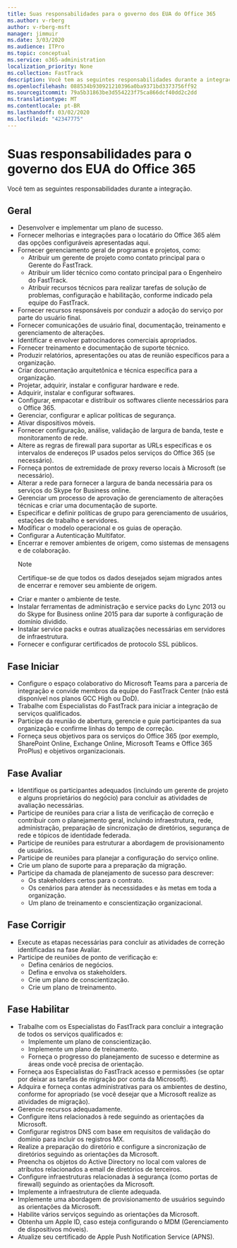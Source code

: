 ```yaml
---
title: Suas responsabilidades para o governo dos EUA do Office 365
ms.author: v-rberg
author: v-rberg-msft
manager: jimmuir
ms.date: 3/03/2020
ms.audience: ITPro
ms.topic: conceptual
ms.service: o365-administration
localization_priority: None
ms.collection: FastTrack
description: Você tem as seguintes responsabilidades durante a integração.
ms.openlocfilehash: 088534b930921210396a0ba9371bd3373756ff92
ms.sourcegitcommit: 79a5b31863be3d554223f75ca866dcf40dd2c2dd
ms.translationtype: MT
ms.contentlocale: pt-BR
ms.lasthandoff: 03/02/2020
ms.locfileid: "42347775"
---
```

# <a name="your-responsibilities-for-office-365-us-government"></a>Suas responsabilidades para o governo dos EUA do Office 365

Você tem as seguintes responsabilidades durante a integração.
  
## <a name="general"></a>Geral

- Desenvolver e implementar um plano de sucesso.   
- Fornecer melhorias e integrações para o locatário do Office 365 além das opções configuráveis apresentadas aqui.    
- Fornecer gerenciamento geral de programas e projetos, como:     
  - Atribuir um gerente de projeto como contato principal para o Gerente do FastTrack.   
  - Atribuir um líder técnico como contato principal para o Engenheiro do FastTrack.  
  - Atribuir recursos técnicos para realizar tarefas de solução de problemas, configuração e habilitação, conforme indicado pela equipe do FastTrack.   
- Fornecer recursos responsáveis por conduzir a adoção do serviço por parte do usuário final.    
- Fornecer comunicações de usuário final, documentação, treinamento e gerenciamento de alterações.    
- Identificar e envolver patrocinadores comerciais apropriados.     
- Fornecer treinamento e documentação de suporte técnico.     
- Produzir relatórios, apresentações ou atas de reunião específicos para a organização.     
- Criar documentação arquitetônica e técnica específica para a organização.     
- Projetar, adquirir, instalar e configurar hardware e rede.    
- Adquirir, instalar e configurar softwares.     
- Configurar, empacotar e distribuir os softwares cliente necessários para o Office 365.    
- Gerenciar, configurar e aplicar políticas de segurança.    
- Ativar dispositivos móveis.    
- Fornecer configuração, análise, validação de largura de banda, teste e monitoramento de rede. 
- Altere as regras de firewall para suportar as URLs específicas e os intervalos de endereços IP usados pelos serviços do Office 365 (se necessário).
- Forneça pontos de extremidade de proxy reverso locais à Microsoft (se necessário).     
- Alterar a rede para fornecer a largura de banda necessária para os serviços do Skype for Business online.   
- Gerenciar um processo de aprovação de gerenciamento de alterações técnicas e criar uma documentação de suporte.    
- Especificar e definir políticas de grupo para gerenciamento de usuários, estações de trabalho e servidores.    
- Modificar o modelo operacional e os guias de operação.   
- Configurar a Autenticação Multifator.   
- Encerrar e remover ambientes de origem, como sistemas de mensagens e de colaboração. 
    > [!NOTE]
    > Certifique-se de que todos os dados desejados sejam migrados antes de encerrar e remover seu ambiente de origem.   
- Criar e manter o ambiente de teste.  
- Instalar ferramentas de administração e service packs do Lync 2013 ou do Skype for Business online 2015 para dar suporte à configuração de domínio dividido.    
- Instalar service packs e outras atualizações necessárias em servidores de infraestrutura.     
- Fornecer e configurar certificados de protocolo SSL públicos. 
    
## <a name="initiate-phase"></a>Fase Iniciar

- Configure o espaço colaborativo do Microsoft Teams para a parceria de integração e convide membros da equipe do FastTrack Center (não está disponível nos planos GCC High ou DoD).   
- Trabalhe com Especialistas do FastTrack para iniciar a integração de serviços qualificados.    
- Participe da reunião de abertura, gerencie e guie participantes da sua organização e confirme linhas do tempo de correção.    
- Forneça seus objetivos para os serviços do Office 365 (por exemplo, SharePoint Online, Exchange Online, Microsoft Teams e Office 365 ProPlus) e objetivos organizacionais.
    
## <a name="assess-phase"></a>Fase Avaliar

- Identifique os participantes adequados (incluindo um gerente de projeto e alguns proprietários do negócio) para concluir as atividades de avaliação necessárias.    
- Participe de reuniões para criar a lista de verificação de correção e contribuir com o planejamento geral, incluindo infraestrutura, rede, administração, preparação de sincronização de diretórios, segurança de rede e tópicos de identidade federada. 
- Participe de reuniões para estruturar a abordagem de provisionamento de usuários.     
- Participe de reuniões para planejar a configuração do serviço online.    
- Crie um plano de suporte para a preparação da migração.    
- Participe da chamada de planejamento de sucesso para descrever:   
  - Os stakeholders certos para o contrato.   
  - Os cenários para atender às necessidades e às metas em toda a organização.   
  - Um plano de treinamento e conscientização organizacional.
    
## <a name="remediate-phase"></a>Fase Corrigir

- Execute as etapas necessárias para concluir as atividades de correção identificadas na fase Avaliar.  
- Participe de reuniões de ponto de verificação e:   
  - Defina cenários de negócios.  
  - Defina e envolva os stakeholders.  
  - Crie um plano de conscientização. 
  - Crie um plano de treinamento.
    
## <a name="enable-phase"></a>Fase Habilitar

- Trabalhe com os Especialistas do FastTrack para concluir a integração de todos os serviços qualificados e:  
  - Implemente um plano de conscientização.   
  - Implemente um plano de treinamento.   
  - Forneça o progresso do planejamento de sucesso e determine as áreas onde você precisa de orientação.  
- Forneça aos Especialistas do FastTrack acesso e permissões (se optar por deixar as tarefas de migração por conta da Microsoft).   
- Adquira e forneça contas administrativas para os ambientes de destino, conforme for apropriado (se você desejar que a Microsoft realize as atividades de migração).    
- Gerencie recursos adequadamente.     
- Configure itens relacionados à rede seguindo as orientações da Microsoft.    
- Configurar registros DNS com base em requisitos de validação do domínio para incluir os registros MX.    
- Realize a preparação do diretório e configure a sincronização de diretórios seguindo as orientações da Microsoft.   
- Preencha os objetos do Active Directory no local com valores de atributos relacionados a email de diretórios de terceiros.    
- Configure infraestruturas relacionadas à segurança (como portas de firewall) seguindo as orientações da Microsoft.    
- Implemente a infraestrutura de cliente adequada.   
- Implemente uma abordagem de provisionamento de usuários seguindo as orientações da Microsoft.    
- Habilite vários serviços seguindo as orientações da Microsoft.    
- Obtenha um Apple ID, caso esteja configurando o MDM (Gerenciamento de dispositivos móveis).   
- Atualize seu certificado de Apple Push Notification Service (APNS).
    

  

